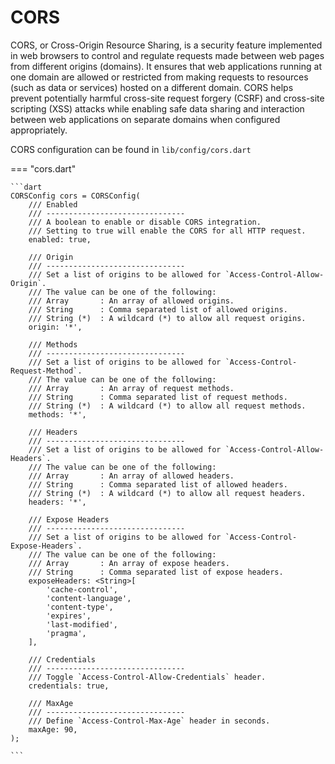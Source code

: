 # CORS

CORS, or Cross-Origin Resource Sharing, is a security feature implemented in web browsers to control and regulate requests made between web pages from different origins (domains). It ensures that web applications running at one domain are allowed or restricted from making requests to resources (such as data or services) hosted on a different domain. CORS helps prevent potentially harmful cross-site request forgery (CSRF) and cross-site scripting (XSS) attacks while enabling safe data sharing and interaction between web applications on separate domains when configured appropriately.

CORS configuration can be found in `lib/config/cors.dart`

=== "cors.dart"

    ```dart
    CORSConfig cors = CORSConfig(
        /// Enabled
        /// -------------------------------
        /// A boolean to enable or disable CORS integration.
        /// Setting to true will enable the CORS for all HTTP request.
        enabled: true,

        /// Origin
        /// -------------------------------
        /// Set a list of origins to be allowed for `Access-Control-Allow-Origin`.
        /// The value can be one of the following:
        /// Array       : An array of allowed origins.
        /// String      : Comma separated list of allowed origins.
        /// String (*)  : A wildcard (*) to allow all request origins.
        origin: '*',

        /// Methods
        /// -------------------------------
        /// Set a list of origins to be allowed for `Access-Control-Request-Method`.
        /// The value can be one of the following:
        /// Array       : An array of request methods.
        /// String      : Comma separated list of request methods.
        /// String (*)  : A wildcard (*) to allow all request methods.
        methods: '*',

        /// Headers
        /// -------------------------------
        /// Set a list of origins to be allowed for `Access-Control-Allow-Headers`.
        /// The value can be one of the following:
        /// Array       : An array of allowed headers.
        /// String      : Comma separated list of allowed headers.
        /// String (*)  : A wildcard (*) to allow all request headers.
        headers: '*',

        /// Expose Headers
        /// -------------------------------
        /// Set a list of origins to be allowed for `Access-Control-Expose-Headers`.
        /// The value can be one of the following:
        /// Array       : An array of expose headers.
        /// String      : Comma separated list of expose headers.
        exposeHeaders: <String>[
            'cache-control',
            'content-language',
            'content-type',
            'expires',
            'last-modified',
            'pragma',
        ],

        /// Credentials
        /// -------------------------------
        /// Toggle `Access-Control-Allow-Credentials` header.
        credentials: true,

        /// MaxAge
        /// -------------------------------
        /// Define `Access-Control-Max-Age` header in seconds.
        maxAge: 90,
    );

    ```
